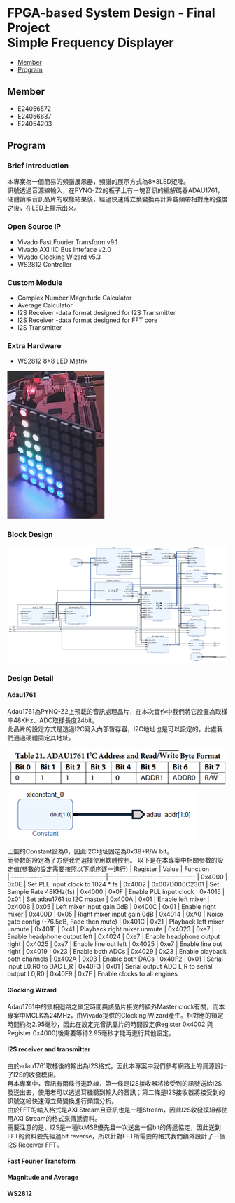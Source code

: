 FPGA-based System Design - Final Project  
Simple Frequency Displayer
=

* [Member](#Member)
* [Program](#Program)


<h2 id="Member">Member</h2>

- E24056572   
- E24056637   
- E24054203   



<h2 id = "Program1">Program</h2>

### Brief Introduction

本專案為一個簡易的頻譜展示器，頻譜的展示方式為8*8LED矩陣。  
訊號透過音源線輸入，在PYNQ-Z2的板子上有一塊音訊的編解碼器ADAU1761，硬體讀取音訊晶片的取樣結果後，經過快速傅立葉變換再計算各頻帶相對應的強度之後，在LED上顯示出來。

### Open Source IP

- Vivado Fast Fourier Transform v9.1
- Vivado AXI IIC Bus Inteface v2.0
- Vivado Clocking Wizard v5.3
- WS2812 Controller

### Custom Module

- Complex Number Magnitude Calculator
- Average Calculator
- I2S Receiver -data format designed for I2S Transmitter
- I2S Receiver -data format designed for FFT core
- I2S Transmitter

### Extra Hardware

- WS2812 8*8 LED Matrix
  
<img src = "img/led.png">

### Block Design

<img src = "img/design.png">

### Design Detail

#### Adau1761

Adau1761為PYNQ-Z2上預載的音訊處理晶片，在本次實作中我們將它設置為取樣率48KHz、ADC取樣長度24bit。  
此晶片的設定方式是透過I2C寫入內部暫存器，I2C地址也是可以設定的，此處我們通過硬體固定其地址。

<img src = "img/addr.png"> 
<img src = "img/iic.png">  

上圖的Constant設為0，因此I2C地址固定為0x38+R/W bit。  
而參數的設定為了方便我們選擇使用軟體控制。
以下是在本專案中相關參數的設定值(參數的設定需要按照以下順序逐一進行)
|  Register       |    Value        | Function  
| ----------------|-----------------|-------------------------------
|  0x4000         | 0x0E            | Set PLL input clock to 1024 * fs
|  0x4002         | 0x007D000C2301  | Set Sample Rate 48KHz(fs)
|  0x4000         | 0x0F            | Enable PLL input clock
|  0x4015         | 0x01            | Set adau1761 to I2C master
|  0x400A         | 0x01            | Enable left mixer
|  0x400B         | 0x05            | Left mixer input gain 0dB
|  0x400C         | 0x01            | Enable right mixer
|  0x400D         | 0x05            | Right mixer input gain 0dB
|  0x4014         | 0xA0            | Noise gate config (-76.5dB, Fade then mute)
|  0x401C         | 0x21            | Playback left mixer unmute
|  0x401E         | 0x41            | Playback right mixer unmute
|  0x4023         | 0xe7            | Enable headphone output left
|  0x4024         | 0xe7            | Enable headphone output right
|  0x4025         | 0xe7            | Enable line out left
|  0x4025         | 0xe7            | Enable line out right
|  0x4019         | 0x23            | Enable both ADCs
|  0x4029         | 0x23            | Enable playback both channels
|  0x402A         | 0x03            | Enable both DACs
|  0x40F2         | 0x01            | Serial input L0,R0 to DAC L,R
|  0x40F3         | 0x01            | Serial output ADC L,R to serial output L0,R0
|  0x40F9         | 0x7F            | Enable clocks to all engines

#### Clocking Wizard

Adau1761中的鎖相迴路之鎖定時間與該晶片接受的額外Master clock有關，而本專案中MCLK為24MHz，由Vivado提供的Clocking Wizard產生。相對應的鎖定時間約為2.95毫秒，因此在設定完音訊晶片的時間設定(Register 0x4002 與 Register 0x4000)後需要等待2.95毫秒才能再進行其他設定。

#### I2S receiver and transmitter

由於adau1761取樣後的輸出為I2S格式，因此本專案中我們參考網路上的資源設計了I2S的收發模組。  
再本專案中，音訊有兩條行進路線，第一條是I2S接收器將接受到的訊號送給I2S發送出去，使用者可以透過耳機聽到輸入的音訊；第二條是I2S接收器將接受到的訊號送給快速傅立葉變換進行頻譜分析。  
由於FFT的輸入格式是AXI Stream且音訊也是一種Stream，因此I2S收發摸組都使用AXI Stream的格式來傳遞資料。  
需要注意的是，I2S是一種以MSB優先且一次送出一個bit的傳遞協定，因此送到FFT的資料要先經過bit reverse，所以針對FFT所需要的格式我們額外設計了一個I2S Receiver FFT。  

#### Fast Fourier Transform

#### Magnitude and Average

#### WS2812

